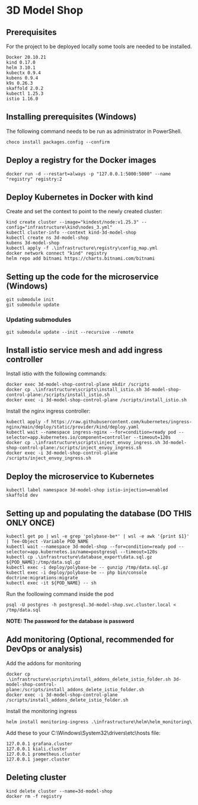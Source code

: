 # 3D Model Shop
## Prerequisites
For the project to be deployed locally some tools are needed to be installed.
```
Docker 20.10.21
kind 0.17.0
helm 3.10.1
kubectx 0.9.4
kubens 0.9.4
k9s 0.26.3
skaffold 2.0.2
kubectl 1.25.3
istio 1.16.0
```
## Installing prerequisites (Windows)
The following command needs to be run as administrator in PowerShell.
``` 
choco install packages.config --confirm 
```
## Deploy a registry for the Docker images
```
docker run -d --restart=always -p "127.0.0.1:5000:5000" --name "registry" registry:2
```
## Deploy Kubernetes in Docker with kind
Create and set the context to point to the newly created cluster:
```
kind create cluster --image="kindest/node:v1.25.3" --config="infrastructure\kind\nodes_3.yml"
kubectl cluster-info --context kind-3d-model-shop
kubectl create ns 3d-model-shop
kubens 3d-model-shop
kubectl apply -f .\infrastructure\registry\config_map.yml
docker network connect "kind" registry
helm repo add bitnami https://charts.bitnami.com/bitnami
```
## Setting up the code for the microservice (Windows)
```
git submodule init
git submodule update
```
### Updating submodules
```
git submodule update --init --recursive --remote
```
## Install istio service mesh and add ingress controller
Install istio with the following commands:
```
docker exec 3d-model-shop-control-plane mkdir /scripts
docker cp .\infrastructure\scripts\install_istio.sh 3d-model-shop-control-plane:/scripts/install_istio.sh
docker exec -i 3d-model-shop-control-plane /scripts/install_istio.sh
```
Install the nginx ingress controller:
```
kubectl apply -f https://raw.githubusercontent.com/kubernetes/ingress-nginx/main/deploy/static/provider/kind/deploy.yaml
kubectl wait --namespace ingress-nginx --for=condition=ready pod --selector=app.kubernetes.io/component=controller --timeout=120s
docker cp .\infrastructure\scripts\inject_envoy_ingress.sh 3d-model-shop-control-plane:/scripts/inject_envoy_ingress.sh
docker exec -i 3d-model-shop-control-plane /scripts/inject_envoy_ingress.sh
```
## Deploy the microservice to Kubernetes
```
kubectl label namespace 3d-model-shop istio-injection=enabled
skaffold dev
```
## Setting up and populating the database (DO THIS ONLY ONCE)
```
kubectl get po | wsl -e grep 'polybase-be*' | wsl -e awk '{print $1}' | Tee-Object -Variable POD_NAME
kubectl wait --namespace 3d-model-shop --for=condition=ready pod --selector=app.kubernetes.io/name=postgresql --timeout=120s
kubectl cp .\infrastructure\database_export\data.sql.gz ${POD_NAME}:/tmp/data.sql.gz
kubectl exec -i deploy/polybase-be -- gunzip /tmp/data.sql.gz
kubectl exec -i deploy/polybase-be -- php bin/console doctrine:migrations:migrate
kubectl exec -it ${POD_NAME} -- sh
```
Run the foollowing command inside the pod
```
psql -U postgres -h postgresql.3d-model-shop.svc.cluster.local < /tmp/data.sql
```
**NOTE: The password for the database is password**
## Add monitoring (Optional, recommended for DevOps or analysis)
Add the addons for monitoring 
```
docker cp .\infrastructure\scripts\install_addons_delete_istio_folder.sh 3d-model-shop-control-plane:/scripts/install_addons_delete_istio_folder.sh
docker exec -i 3d-model-shop-control-plane /scripts/install_addons_delete_istio_folder.sh
```
Install the monitoring ingress
```
helm install monitoring-ingress .\infrastructure\helm\helm_monitoring\
```
Add these to your C:\Windows\System32\drivers\etc\hosts file:
```
127.0.0.1 grafana.cluster
127.0.0.1 kiali.cluster
127.0.0.1 prometheus.cluster
127.0.0.1 jaeger.cluster
```
## Deleting cluster
```
kind delete cluster --name=3d-model-shop
docker rm -f registry
```